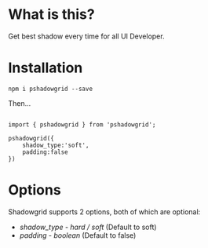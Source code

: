 # What is this?

Get best shadow every time for all UI Developer.

# Installation

`npm i pshadowgrid --save`

Then...

```

import { pshadowgrid } from 'pshadowgrid';

pshadowgrid({
    shadow_type:'soft',
    padding:false
})

```

# Options

Shadowgrid supports 2 options, both of which are optional:

* *shadow_type* - _hard / soft_ (Default to soft)
* *padding* - _boolean_ (Default to false)